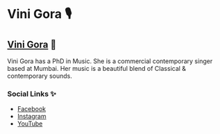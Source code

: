 # Vini Gora 🎙

## [Vini Gora](https://vinigora.netlify.app/) 🔗

Vini Gora has a PhD in Music. She is a commercial contemporary singer based at Mumbai. Her music is a beautiful blend of Classical & contemporary sounds. 

### Social Links ✨

- [Facebook](https://www.facebook.com/SingerViniGora)
- [Instagram](https://www.instagram.com/vini_gora/?hl=en)
- [YouTube](https://www.youtube.com/c/SingerDrViniGora)
